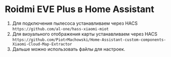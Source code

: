 # Roidmi EVE Plus в Home Assistant
1. Для подключения пылесоса устанавливаем через HACS `https://github.com/al-one/hass-xiaomi-miot`
2. Для визуального отображения карты устанавливаем через HACS `https://github.com/PiotrMachowski/Home-Assistant-custom-components-Xiaomi-Cloud-Map-Extractor`
3. Дальше можно использовать файлы для настроек.
